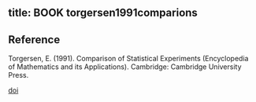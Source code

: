 title: BOOK torgersen1991comparions 
---

## Reference

Torgersen, E. (1991). Comparison of Statistical Experiments (Encyclopedia of Mathematics and its Applications). Cambridge: Cambridge University Press. 


[doi](https://doi.org/doi:10.1017/CBO9780511666353)

